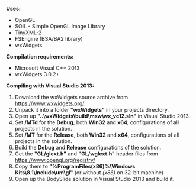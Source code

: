 **Uses:**
* OpenGL
* SOIL - Simple OpenGL Image Library
* TinyXML-2
* FSEngine (BSA/BA2 library)
* wxWidgets

**Compilation requirements:**
* Microsoft Visual C++ 2013
* wxWidgets 3.0.2+

**Compiling with Visual Studio 2013:**

1. Download the wxWidgets source archive from https://www.wxwidgets.org/
2. Unpack it into a folder **"wxWidgets"** in your projects directory.
3. Open up **"..\wxWidgets\build\msw\wx_vc12.sln"** in Visual Studio 2013.
4. Set **/MTd** for the **Debug**, both **Win32** and **x64**, configurations of all projects in the solution.
5. Set **/MT** for the **Release**, both **Win32** and **x64**, configurations of all projects in the solution.
6. Build the **Debug** and **Release** configurations of the solution.
7. Get the **"GL/glext.h"** and **"GL/wglext.h"** header files from https://www.opengl.org/registry/
8. Copy them to **"%ProgramFiles(x86)%\Windows Kits\8.1\Include\um\gl"** (or without *(x86)* on 32-bit machine)
9. Open up the BodySlide solution in Visual Studio 2013 and build it.